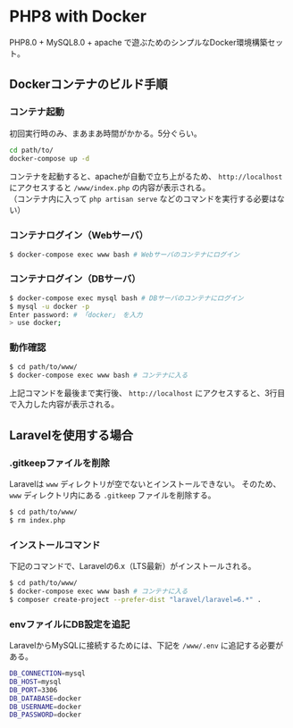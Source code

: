 # PHP8 with Docker
PHP8.0 + MySQL8.0 + apache で遊ぶためのシンプルなDocker環境構築セット。

## Dockerコンテナのビルド手順

### コンテナ起動
初回実行時のみ、まあまあ時間がかかる。5分ぐらい。
```sh
cd path/to/
docker-compose up -d
```

コンテナを起動すると、apacheが自動で立ち上がるため、 `http://localhost` にアクセスすると `/www/index.php` の内容が表示される。  
（コンテナ内に入って `php artisan serve` などのコマンドを実行する必要はない）

### コンテナログイン（Webサーバ）

```sh
$ docker-compose exec www bash # Webサーバのコンテナにログイン
```

### コンテナログイン（DBサーバ）

```sh
$ docker-compose exec mysql bash # DBサーバのコンテナにログイン
$ mysql -u docker -p
Enter password: # 「docker」 を入力
> use docker;
```

### 動作確認
```sh
$ cd path/to/www/
$ docker-compose exec www bash # コンテナに入る
```

上記コマンドを最後まで実行後、 `http://localhost` にアクセスすると、3行目で入力した内容が表示される。

## Laravelを使用する場合
### .gitkeepファイルを削除
Laravelは `www` ディレクトリが空でないとインストールできない。
そのため、 `www` ディレクトリ内にある `.gitkeep` ファイルを削除する。

```sh
$ cd path/to/www/
$ rm index.php
```

### インストールコマンド
下記のコマンドで、Laravelの6.x（LTS最新）がインストールされる。

```sh
$ cd path/to/www/
$ docker-compose exec www bash # コンテナに入る
$ composer create-project --prefer-dist "laravel/laravel=6.*" .
```

### envファイルにDB設定を追記
LaravelからMySQLに接続するためには、下記を `/www/.env` に追記する必要がある。

```sh
DB_CONNECTION=mysql
DB_HOST=mysql
DB_PORT=3306
DB_DATABASE=docker
DB_USERNAME=docker
DB_PASSWORD=docker
```
